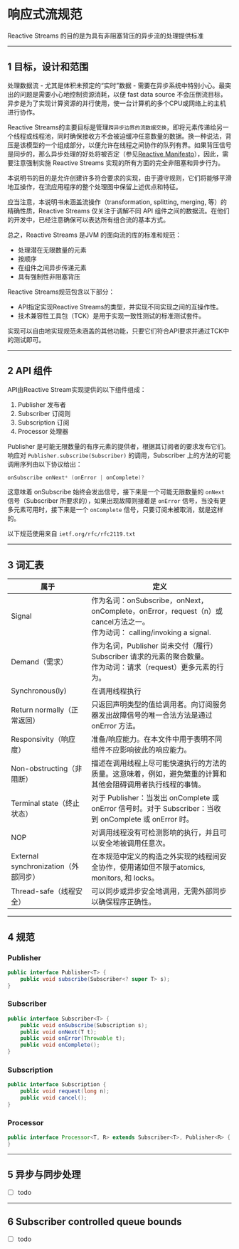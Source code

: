 # 响应式流规范

Reactive Streams 的目的是为具有非阻塞背压的异步流的处理提供标准

---
## 1 目标，设计和范围

处理数据流 - 尤其是体积未预定的“实时”数据 - 需要在异步系统中特别小心。最突出的问题是需要小心地控制资源消耗，以便 fast data source 不会压倒流目标，异步是为了实现计算资源的并行使用，使一台计算机的多个CPU或网络上的主机进行协作。

Reactive Streams的主要目标是管理`跨异步边界的流数据交换`，即将元素传递给另一个线程或线程池，同时确保接收方不会被迫缓冲任意数量的数据。换一种说法，背压是该模型的一个组成部分，以便允许在线程之间协作的队列有界。如果背压信号是同步的，那么异步处理的好处将被否定（参见[Reactive Manifesto](http://reactivemanifesto.org/)），因此，需要注意强制实施 Reactive Streams 实现的所有方面的完全非阻塞和异步行为。

本说明书的目的是允许创建许多符合要求的实现，由于遵守规则，它们将能够平滑地互操作，在流应用程序的整个处理图中保留上述优点和特征。

应当注意，本说明书未涵盖流操作（transformation, splitting, merging, 等）的精确性质，Reactive Streams 仅关注于调解不同 API 组件之间的数据流。在他们的开发中，已经注意确保可以表达所有组合流的基本方式。

总之，Reactive Streams 是JVM 的面向流的库的标准和规范：

- 处理潜在无限数量的元素
- 按顺序
- 在组件之间异步传递元素
- 具有强制性非阻塞背压


Reactive Streams规范包含以下部分：

- API指定实现Reactive Streams的类型，并实现不同实现之间的互操作性。
- 技术兼容性工具包（TCK）是用于实现一致性测试的标准测试套件。

实现可以自由地实现规范未涵盖的其他功能，只要它们符合API要求并通过TCK中的测试即可。

---
## 2 API 组件

API由Reactive Stream实现提供的以下组件组成：

1. Publisher 发布者
2. Subscriber 订阅则
3. Subscription 订阅
4. Processor 处理器

Publisher 是可能无限数量的有序元素的提供者，根据其订阅者的要求发布它们。响应对 `Publisher.subscribe(Subscriber)` 的调用，Subscriber 上的方法的可能调用序列由以下协议给出：

```java
onSubscribe onNext* (onError | onComplete)?
```

这意味着 onSubscribe 始终会发出信号，接下来是一个可能无限数量的 `onNext` 信号（Subscriber 所要求的），如果出现故障则接着是 `onError` 信号，当没有更多元素可用时，接下来是一个 `onComplete` 信号，只要订阅未被取消，就是这样的。

以下规范使用来自 `ietf.org/rfc/rfc2119.txt`

---
## 3 词汇表

属于 | 定义
--- | ---
Signal | 作为名词：onSubscribe，onNext，onComplete，onError，request（n）或cancel方法之一。<br/>作为动词： calling/invoking a signal.
Demand（需求） | 作为名词，Publisher 尚未交付（履行）Subscriber 请求的元素的聚合数量。<br/>作为动词：请求（request）更多元素的行为。
Synchronous(ly) | 在调用线程执行
Return normally（正常返回） | 只返回声明类型的值给调用者。向订阅服务器发出故障信号的唯一合法方法是通过onError 方法。
Responsivity（响应度） | 准备/响应能力。在本文件中用于表明不同组件不应影响彼此的响应能力。
Non-obstructing（非阻断） | 描述在调用线程上尽可能快速执行的方法的质量。这意味着，例如，避免繁重的计算和其他会阻碍调用者执行线程的事情。
Terminal state（终止状态） | 对于 Publisher：当发出 onComplete 或 onError 信号时。对于 Subscriber：当收到 onComplete 或 onError 时。
NOP | 对调用线程没有可检测影响的执行，并且可以安全地被调用任意次。
External synchronization（外部同步） | 在本规范中定义的构造之外实现的线程间安全协作，使用诸如但不限于atomics, monitors, 和 locks。
Thread-safe（线程安全） | 可以同步或异步安全地调用，无需外部同步以确保程序正确性。

---
## 4 规范

### Publisher

```java
public interface Publisher<T> {
    public void subscribe(Subscriber<? super T> s);
}
```

### Subscriber

```java
public interface Subscriber<T> {
    public void onSubscribe(Subscription s);
    public void onNext(T t);
    public void onError(Throwable t);
    public void onComplete();
}
```

### Subscription

```java
public interface Subscription {
    public void request(long n);
    public void cancel();
}
```

### Processor

```java
public interface Processor<T, R> extends Subscriber<T>, Publisher<R> {
}
```

---
## 5 异步与同步处理

- [ ] todo

---
## 6 Subscriber controlled queue bounds

- [ ] todo